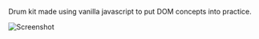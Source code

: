 
Drum kit made using vanilla javascript to put DOM concepts into practice. 

![Screenshot](Drum-kit/screenshots/screenshot.png?raw=true)
